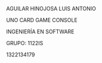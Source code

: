 AGUILAR HINOJOSA LUIS ANTONIO

UNO CARD GAME CONSOLE

INGENIERÍA EN SOFTWARE

GRUPO: 1122IS

1322134179
